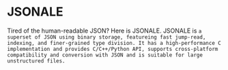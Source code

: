 # JSONALE
Tired of the human-readable JSON? Here is JSONALE.
JSONALE is `a superset of JSON using binary storage, featureing fast jump-read, indexing, and finer-grained type division. It has a high-performance C implementation and provides C/C++/Python API, supports cross-platform compatibility and conversion with JSON and is suitable for large unstructured files.`
